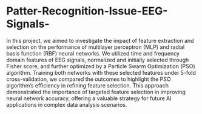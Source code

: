 # Patter-Recognition-Issue-EEG-Signals-

In this project, we aimed to investigate the impact of feature extraction and selection on the performance of multilayer perceptron (MLP) and radial basis function (RBF) neural networks. We utilized time and frequency domain features of EEG signals, normalized and initially selected through Fisher score, and further optimized by a Particle Swarm Optimization (PSO) algorithm. Training both networks with these selected features under 5-fold cross-validation, we compared the outcomes to highlight the PSO algorithm’s efficiency in refining feature selection. This approach demonstrated the importance of targeted feature selection in improving neural network accuracy, offering a valuable strategy for future AI applications in complex data analysis scenarios.
